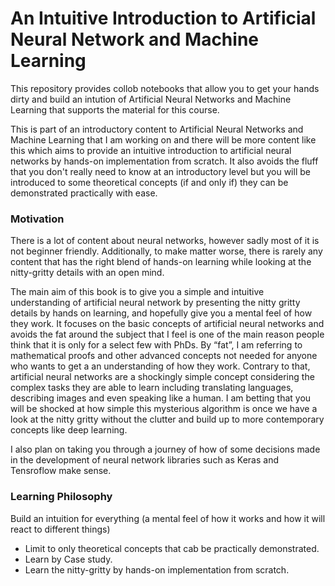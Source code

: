 # An Intuitive Introduction to Artificial Neural Network and Machine Learning

This repository provides collob notebooks that allow you to get your hands dirty and build an intution of Artificial Neural Networks and Machine Learning that supports the material for this course.

This is part of an introductory content to Artificial Neural Networks and Machine Learning that I am working on and there will be more content like this which aims to provide an intuitive introduction to artificial neural networks by hands-on implementation from scratch. It also avoids the fluff that you don't really need to know at an introductory level but you will be introduced to some theoretical concepts (if and only if) they can be demonstrated practically with ease.

### Motivation
There is a lot of content about neural networks, however sadly most of it is not beginner friendly. Additionally, to make matter worse, there is rarely any content that has the right blend of hands-on learning while looking at the nitty-gritty details with an open mind. 

The main aim of this book is to give you a simple and intuitive understanding of artificial neural network by presenting the nitty gritty details by hands on learning, and hopefully give you a mental feel of how they work. It focuses on the basic concepts of artificial neural networks and avoids the fat around the subject that I feel is one of the main reason people think that it is only for a select few with PhDs. By “fat”, I am referring to mathematical proofs and other advanced concepts not needed for anyone who wants to get a an understanding of how they work. Contrary to that, artificial neural networks are a shockingly simple concept considering the complex tasks they are able to learn including translating languages<REF>, describing images<REF> and even speaking like a human<REF>. I am betting that you will be shocked at how simple this mysterious algorithm is once we have a look at the nitty gritty without the clutter and build up to more contemporary concepts like deep learning. 

I also plan on taking you through a journey of how of some decisions made in the development of neural network libraries such as Keras and Tensroflow make sense.

### Learning Philosophy
Build an intuition for everything (a mental feel of how it works and how it will react to different things)
* Limit to only theoretical concepts that cab be practically demonstrated.
* Learn by Case study.
* Learn the nitty-gritty by hands-on implementation from scratch.



